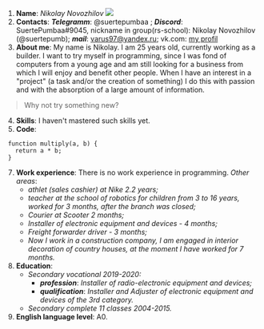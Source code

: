 1. **Name**: *Nikolay Novozhilov* ![](https://avatars.githubusercontent.com/u/118540482?s=400&u=62fe845565915113365c478ac806f4fc0090dbfd&v=4)
2. **Contacts**: ***Telegramm***: @suertepumbaa ; ***Discord***: SuertePumbaa#9045, nickname in group(rs-school): Nikolay Novozhilov (@suertepumb); ***mail***: varus97@yandex.ru; vk.com: [my profil](https://vk.com/suertepumbaa)
3. **About me**: My name is Nikolay. I am 25 years old, currently working as a builder. I want to try myself in programming, since I was fond of computers from a young age and am still looking for a business from which I will enjoy and benefit other people. When I have an interest in a "project" (a task and/or the creation of something) I do this with passion and with the absorption of a large amount of information.
>Why not try something new?
4. **Skills**: I haven't mastered such skills yet.
5. **Code**:
```
 function multiply(a, b) {
   return a * b;
 }
```
7. **Work experience**: There is no work experience in programming.
*Other areas*:
   * *athlet (sales cashier) at Nike 2.2 years;*
   * *teacher at the school of robotics for children from 3 to 16 years, worked for 3 months, after the branch was closed;*
   * *Courier at Scooter 2 months;* 
   * *Installer of electronic equipment and devices - 4 months;*
   * *Freight forwarder driver - 3 months;*
   * *Now I work in a construction company, I am engaged in interior decoration of country houses, at the moment I have worked for 7 months.*
8. **Education**:
   * *Secondary vocational 2019-2020:*
        * ***profession***: *Installer of radio-electronic equipment and devices;*
        * ***qualification***: *Installer and Adjuster of electronic equipment and devices of the 3rd category.*
   * *Secondary complete 11 classes 2004-2015.*
9.  **English language level**: A0.
